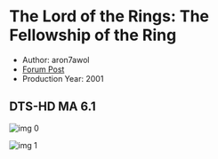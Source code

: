# The Lord of the Rings: The Fellowship of the Ring

* Author: aron7awol
* [Forum Post](https://www.avsforum.com/threads/bass-eq-for-filtered-movies.2995212/post-59397018)
* Production Year: 2001

## DTS-HD MA 6.1

![img 0](https://i.imgur.com/0nkcQLE.jpg)

![img 1](https://i.imgur.com/cvIISvw.png)

